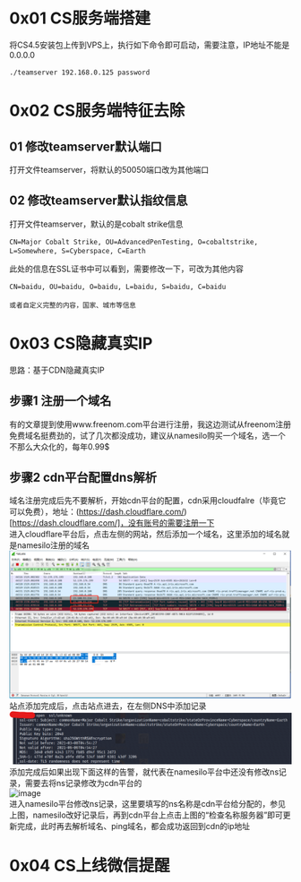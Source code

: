 # 0x01 CS服务端搭建
将CS4.5安装包上传到VPS上，执行如下命令即可启动，需要注意，IP地址不能是0.0.0.0
```
./teamserver 192.168.0.125 password
```

# 0x02 CS服务端特征去除
## 01 修改teamserver默认端口
打开文件teamserver，将默认的50050端口改为其他端口
## 02 修改teamserver默认指纹信息
打开文件teamserver，默认的是cobalt strike信息
```
CN=Major Cobalt Strike, OU=AdvancedPenTesting, O=cobaltstrike, L=Somewhere, S=Cyberspace, C=Earth
```
此处的信息在SSL证书中可以看到，需要修改一下，可改为其他内容
```
CN=baidu, OU=baidu, O=baidu, L=baidu, S=baidu, C=baidu

或者自定义完整的内容，国家、城市等信息
```

# 0x03 CS隐藏真实IP
思路：基于CDN隐藏真实IP
## 步骤1 注册一个域名
有的文章提到使用www.freenom.com平台进行注册，我这边测试从freenom注册免费域名挺费劲的，试了几次都没成功，建议从namesilo购买一个域名，选一个不那么大众化的，每年0.99$
## 步骤2 cdn平台配置dns解析
域名注册完成后先不要解析，开始cdn平台的配置，cdn采用cloudfalre（毕竟它可以免费），地址：(https://dash.cloudflare.com/)[https://dash.cloudflare.com/]，没有账号的需要注册一下  
进入cloudflare平台后，点击左侧的网站，然后添加一个域名，这里添加的域名就是namesilo注册的域名  
![image](./pic/01.png)  
站点添加完成后，点击站点进去，在左侧DNS中添加记录  
![image](./pic/02.png)  
添加完成后如果出现下面这样的告警，就代表在namesilo平台中还没有修改ns记录，需要去将ns记录修改为cdn平台的  
![image](./pic/03.png)  
进入namesilo平台修改ns记录，这里要填写的ns名称是cdn平台给分配的，参见上图，namesilo改好记录后，再到cdn平台上点击上图的“检查名称服务器”即可更新完成，此时再去解析域名、ping域名，都会成功返回到cdn的ip地址

# 0x04 CS上线微信提醒